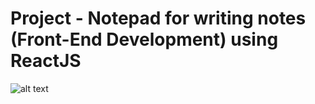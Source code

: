 # Project - Notepad for writing notes (Front-End Development) using ReactJS

![alt text](08ab8943-6115-45a8-bcaa-9a33ce65bf5a)
